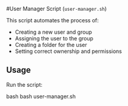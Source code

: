 #User Manager Script (`user-manager.sh`)

This script automates the process of:

- Creating a new user and group
- Assigning the user to the group
- Creating a folder for the user
- Setting correct ownership and permissions

## Usage

Run the script:

  bash
bash user-manager.sh

